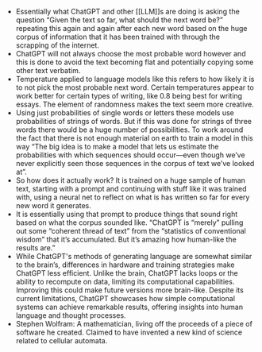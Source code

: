 
- Essentially what ChatGPT and other [[LLM]]s are doing is asking the question “Given the text so far, what should the next word be?” repeating this again and again after each new word based on the huge corpus of information that it has been trained with through the scrapping of the internet.
- ChatGPT will not always choose the most probable word however and this is done to avoid the text becoming flat and potentially copying some other text verbatim.
- Temperature applied to language models like this refers to how likely it is to not pick the most probable next word. Certain temperatures appear to work better for certain types of writing, like 0.8 being best for writing essays. The element of randomness makes the text seem more creative.
- Using just probabilities of single words or letters these models use probabilities of strings of words. But if this was done for strings of three words there would be a huge number of possibilities. To work around the fact that there is not enough material on earth to train a model in this way “The big idea is to make a model that lets us estimate the probabilities with which sequences should occur—even though we’ve never explicitly seen those sequences in the corpus of text we’ve looked at”.
- So how does it actually work? It is trained on a huge sample of human text, starting with a prompt and continuing with stuff like it was trained with, using a neural net to reflect on what is has written so far for every new word it generates.
- It is essentially using that prompt to produce things that sound right based on what the corpus sounded like. “ChatGPT is “merely” pulling out some “coherent thread of text” from the “statistics of conventional wisdom” that it’s accumulated. But it’s amazing how human-like the results are.”
- While ChatGPT's methods of generating language are somewhat similar to the brain’s, differences in hardware and training strategies make ChatGPT less efficient. Unlike the brain, ChatGPT lacks loops or the ability to recompute on data, limiting its computational capabilities. Improving this could make future versions more brain-like. Despite its current limitations, ChatGPT showcases how simple computational systems can achieve remarkable results, offering insights into human language and thought processes.
- Stephen Wolfram: A mathematician, living off the proceeds of a piece of software he created. Claimed to have invented a new kind of science related to cellular automata.